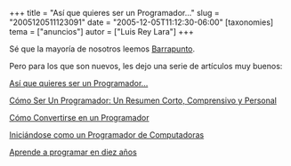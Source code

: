 +++
title = "Así que quieres ser un Programador..."
slug = "2005120511123091"
date = "2005-12-05T11:12:30-06:00"
[taxonomies]
tema = ["anuncios"]
autor = ["Luis Rey Lara"]
+++

Sé que la mayoría de nosotros leemos [Barrapunto](http://barrapunto.com/).

Pero para los que son nuevos, les dejo una serie de artículos muy buenos:

<!-- more -->

[Así que quieres ser un
Programador...](http://galeon.hispavista.com/neoprogramadores/sywtbap.htm)

[Cómo Ser Un Programador: Un Resumen Corto, Comprensivo y
Personal](http://galeon.hispavista.com/neoprogramadores/how2bap.htm)

[Cómo Convertirse en un
Programador](http://galeon.hispavista.com/neoprogramadores/proghow2.htm)

[Iniciándose como un Programador de
Computadoras](http://galeon.hispavista.com/neoprogramadores/icupdc.htm)

[Aprende a programar en diez
años](http://www.lawebdejm.com/prog/uml/aprende.html)
